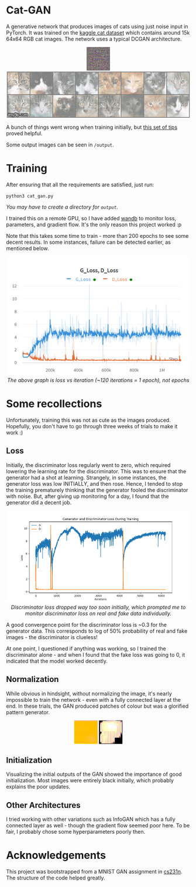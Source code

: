 # Cat-GAN

A generative network that produces images of cats using just noise input in PyTorch. It was trained on the [kaggle cat dataset](https://www.kaggle.com/spandan2/cats-faces-64x64-for-generative-models) which contains around 15k 64x64 RGB cat images. The network uses a typical DCGAN architecture.

<div style="text-align:center;">
    <img src="output/0_1.jpg"/>
    <img src="output/timelapse.gif"/>
</div>

A bunch of things went wrong when training initially, but [this set of tips](https://github.com/soumith/ganhacks) proved helpful.

Some output images can be seen in ```/output```.

# Training

After ensuring that all the requirements are satisfied, just run:

```
python3 cat_gan.py
```
<i>You may have to create a directory for ```output```.</i>

I trained this on a remote GPU, so I have added [wandb](https://wandb.ai/) to monitor loss, parameters, and gradient flow. It's the only reason this project worked :p

Note that this takes some time to train - more than 200 epochs to see some decent results. In some instances, failure can be detected earlier, as mentioned below.

<div style="text-align:center">
    <img src="plot/loss.png"/>
    <br/>
    <i>The above graph is loss vs iteration (~120 iterations = 1 epoch), not epochs</i>
</div>

# Some recollections

Unfortunately, training this was not as cute as the images produced. Hopefully, you don't have to go through three weeks of trials to make it work :)

## Loss 

Initially, the discriminator loss regularly went to zero, which required lowering the learning rate for the discriminator. This was to ensure that the generator had a shot at learning. Strangely, in some instances, the generator loss was low INITIALLY, and then rose. Hence, I tended to stop the training prematurely thinking that the generator fooled the discriminator with noise. But, after giving up monitoring for a day, I found that the generator did a decent job. 

<div style="text-align:center">
    <img src="samples/loss.png"/>
        <br/>
    <i>Discriminator loss dropped way too soon initially, which prompted me to monitor discriminator loss on real and fake data individually.</i>
</div>

A good convergence point for the discriminator loss is ~0.3 for the generator data. This corresponds to log of 50% probability of real and fake images - the discriminator is clueless!

At one point, I questioned if anything was working, so I trained the discriminator alone - and when I found that the fake loss was going to 0, it indicated that the model worked decently.

## Normalization

While obvious in hindsight, without normalizing the image, it's nearly impossible to train the network - even with a fully connected layer at the end. In these trials, the GAN produced patches of colour but was a glorified pattern generator.

<div style="text-align:center">
    <img src="samples/60000_8.png"/>    <img src="samples/6000_8.png"/>
</div>

## Initialization

Visualizing the initial outputs of the GAN showed the importance of good initialization. Most images were entirely black initially, which probably explains the poor updates. 

## Other Architectures

I tried working with other variations such as InfoGAN which has a fully connected layer as well - though the gradient flow seemed poor here. To be fair, I probably chose some hyperparameters poorly then.

# Acknowledgements

This project was bootstrapped from a MNIST GAN assignment in [cs231n](cs231n.github.io). The structure of the code helped greatly.